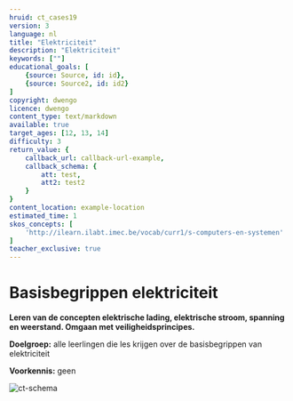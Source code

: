 ```yaml
---
hruid: ct_cases19
version: 3
language: nl
title: "Elektriciteit"
description: "Elektriciteit"
keywords: [""]
educational_goals: [
    {source: Source, id: id}, 
    {source: Source2, id: id2}
]
copyright: dwengo
licence: dwengo
content_type: text/markdown
available: true
target_ages: [12, 13, 14]
difficulty: 3
return_value: {
    callback_url: callback-url-example,
    callback_schema: {
        att: test,
        att2: test2
    }
}
content_location: example-location
estimated_time: 1
skos_concepts: [
    'http://ilearn.ilabt.imec.be/vocab/curr1/s-computers-en-systemen'
]
teacher_exclusive: true
---
```

# Basisbegrippen elektriciteit

**Leren van de concepten elektrische lading, elektrische stroom, spanning en weerstand. Omgaan met veiligheidsprincipes.** 

**Doelgroep:** alle leerlingen die les krijgen over de basisbegrippen van elektriciteit

**Voorkennis:** geen

![ct-schema](@learning-object/m_ct_cases19/nl/3)


